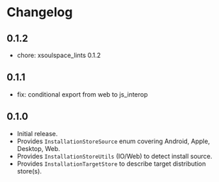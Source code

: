 # Changelog

## 0.1.2

- chore: xsoulspace_lints 0.1.2

## 0.1.1

- fix: conditional export from web to js_interop

## 0.1.0

- Initial release.
- Provides `InstallationStoreSource` enum covering Android, Apple, Desktop, Web.
- Provides `InstallationStoreUtils` (IO/Web) to detect install source.
- Provides `InstallationTargetStore` to describe target distribution store(s).
